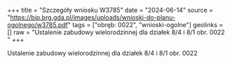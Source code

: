 +++
title = "Szczegóły wniosku W3785"
date = "2024-06-14"
source = "https://bip.brg.gda.pl/images/uploads/wnioski-do-planu-ogolnego/w3785.pdf"
tags = ["obręb: 0022", "wnioski-ogolne"]
geolinks = []
raw = "Ustalenie zabudowy wielorodzinnej dla działek 8/4 i 8/1 obr. 0022 "
+++

Ustalenie zabudowy wielorodzinnej dla działek 8/4 i 8/1 obr. 0022



